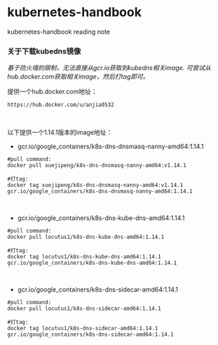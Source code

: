 # kubernetes-handbook
kubernetes-handbook reading note


### 关于下载kubedns镜像

*基于防火墙的限制，无法直接从gcr.io获取到kubedns相关image. 可尝试从hub.docker.com获取相关image，然后打tag即可。*
  
提供一个hub.docker.com地址：
```
https://hub.docker.com/u/anjia0532
```
<br />

以下提供一个1.14.1版本的image地址：

* gcr.io/google_containers/k8s-dns-dnsmasq-nanny-amd64:1.14.1
```
#pull command:
docker pull xuejipeng/k8s-dns-dnsmasq-nanny-amd64:v1.14.1

#打tag:
docker tag xuejipeng/k8s-dns-dnsmasq-nanny-amd64:v1.14.1 gcr.io/google_containers/k8s-dns-dnsmasq-nanny-amd64:1.14.1
```
<br />

* gcr.io/google_containers/k8s-dns-kube-dns-amd64:1.14.1
```
#pull command:
docker pull locutus1/k8s-dns-kube-dns-amd64:1.14.1

#打tag:
docker tag locutus1/k8s-dns-kube-dns-amd64:1.14.1  gcr.io/google_containers/k8s-dns-kube-dns-amd64:1.14.1 
```
<br />

* gcr.io/google_containers/k8s-dns-sidecar-amd64:1.14.1

```
#pull command:
docker pull locutus1/k8s-dns-sidecar-amd64:1.14.1

#打tag:
docker tag locutus1/k8s-dns-sidecar-amd64:1.14.1 gcr.io/google_containers/k8s-dns-sidecar-amd64:1.14.1 
```
